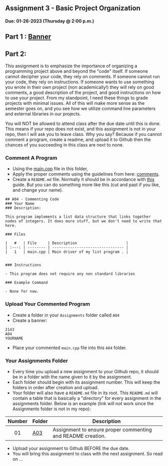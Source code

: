 ## Assignment 3 - Basic Project Organization
#### Due: 01-26-2023 (Thursday @ 2:00 p.m.)

## Part 1 : [Banner](banner.md)

## Part 2: 

This assignment is to emphasize the importance of organizing a programming project above and beyond the "code" itself. If someone cannot decipher your code, they rely on comments. If someone cannot run your code, they rely on instructions. If someone wants to use something you wrote in their own project (non academically!) they will rely on good comments, a good description of the project, and good instructions on how to use your project. From my standpoint, I need these things to grade projects with minimal issues. All of this will make more sense as the semester goes on, and you see how we utilize command line parameters and external libraries in our projects.

 You will NOT be allowed to attend class after the due date until this is done. This means if your repo does not exist, and this assignment is not in your repo, then I will ask you to leave class. Why you say? Because if you cannot comment a program, create a readme, and upload it to Github then the chances of you succeeding in this class are next to none. 

### Comment A Program

- Using the [main.cpp](./main.cpp) file in this folder, 
- Apply the proper comments using the guidelines from here: [comments](../../Resources/01-Comments/README.md).
- Create a `README.md` file. Normally it should be in accordance with [this](../../Resources/02-Readmees/README.md) guide. But you can do something more like this (cut and past if you like, and change your name).

```
## A04 - Commenting Code
### Your Name
### Description:

This program implements a list data structure that links together nodes of integers. It does more stuff, but we don't need to write that here.

### Files

|   #   | File     | Description                      |
| :---: | -------- | -------------------------------- |
|   1   | main.cpp | Main driver of my list program . |


### Instructions

- This program does not require any non standard libraries

### Example Command

- None for now.

```

### Upload Your Commented Program

- Create a folder in your `Assignments` folder called `A04` 
- Create a banner:
```
2143
A04
YOURNAME
```
- Place your commented `main.cpp` file into this `A04` folder.


### Your Assignments Folder

- Every time you upload a new assignment to your Github repo, it should be in a folder with the name given to it by the assignment. 
- Each folder should begin with its assignment number. This will keep the folders in order after creation and upload.
- Your folder will also have a `README.md` file in its root. This `README.md` will contain a table that is basically a "directory" for every assignment in the assignments folder. Below is an example (link will not work since the Assignments folder is not in my repo):

| Number | Folder       | Description                                                 |
| :----: | ------------ | ----------------------------------------------------------- |
|   01   | [A03](./A03) | Assignment to ensure proper commenting and README creation. |


- Upload your assignment to Github BEFORE the due date. 
- You will bring this assignment to class with the next assignment. So read on ... 